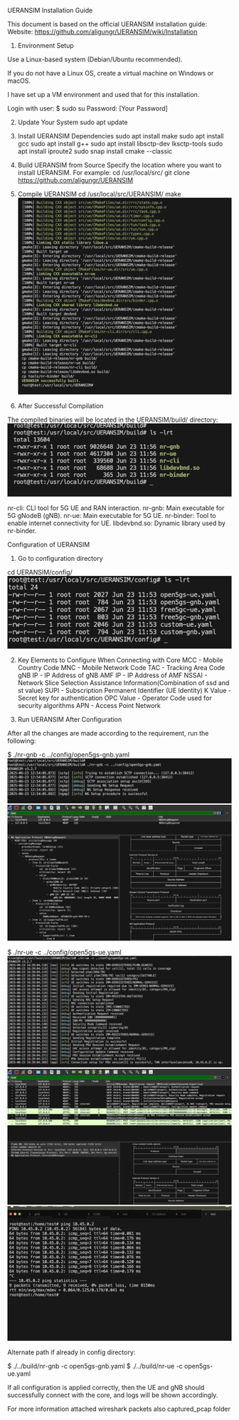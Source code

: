 UERANSIM Installation Guide

This document is based on the official UERANSIM installation guide:
Website: https://github.com/aligungr/UERANSIM/wiki/Installation

1. Environment Setup

Use a Linux-based system (Debian/Ubuntu recommended).

If you do not have a Linux OS, create a virtual machine on Windows or macOS.

I have set up a VM environment and used that for this installation.

Login with user:
$ sudo su
Password: [Your Password]

2. Update Your System
sudo apt update

3. Install UERANSIM Dependencies
sudo apt install make
sudo apt install gcc
sudo apt install g++
sudo apt install libsctp-dev lksctp-tools
sudo apt install iproute2
sudo snap install cmake --classic

4. Build UERANSIM from Source
Specify the location where you want to install UERANSIM. For example:
cd /usr/local/src/
git clone https://github.com/aligungr/UERANSIM

5. Compile UERANSIM
cd /usr/local/src/UERANSIM/
make
![Successful build UERANSIM](../../Pictures/UERANSIM_Build.png)

6. After Successful Compilation

The compiled binaries will be located in the UERANSIM/build/ directory:
![Binaries UERANSIM](../../Pictures/UERANSIM_bin.png)

nr-cli: CLI tool for 5G UE and RAN interaction.
nr-gnb: Main executable for 5G gNodeB (gNB).
nr-ue: Main executable for 5G UE.
nr-binder: Tool to enable internet connectivity for UE.
libdevbnd.so: Dynamic library used by nr-binder.

Configuration of UERANSIM

1. Go to configuration directory

cd UERANSIM/config/
![Config file UERANSIM](../../Pictures/UERANSIM_config.png)

2. Key Elements to Configure When Connecting with Core
MCC - Mobile Country Code 
MNC - Mobile Network Code 
TAC - Tracking Area Code
gNB IP - IP Address of gNB
AMF IP - IP Address of AMF
NSSAI - Network Slice Selection Assistance Information(Combination of ssd and st value)
SUPI - Subscription Permanent Identifier (UE Identity)
K Value - Secret key for authentication
OPC Value - Operator Code used for security algorithms
APN - Access Point Network

3. Run UERANSIM After Configuration

After all the changes are made according to the requirement, run the following:

$ ./nr-gnb -c ../config/open5gs-gnb.yaml
![gNB UERANSIM](../../Pictures/gNB_success_connects_core.png)
![gNB wireshark](../../Pictures/wireshark_ngap_gNB.png)


$ ./nr-ue -c ../config/open5gs-ue.yaml
![UE UERANSIM](../../Pictures/Ue_attached.png)
![UE wireshark](../../Pictures/wireshark_UE.png)
![UE ping](../../Pictures/UE_ping.png)



Alternate path if already in config directory:

$ ./../build/nr-gnb -c open5gs-gnb.yaml
$ ./../build/nr-ue -c open5gs-ue.yaml

If all configuration is applied correctly, then the UE and gNB should successfully connect with the core, and logs will be shown accordingly.

For more information attached wireshark packets also captured_pcap folder
